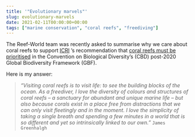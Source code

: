 ```yaml
---
title: '"Evolutionary marvels"'
slug: evolutionary-marvels
date: 2021-02-11T00:00:00+00:00
tags: ["marine conservation", "coral reefs", "freediving"]
---
```


The Reef-World team was recently asked to summarise why we care about coral reefs to support [ICRI](https://www.icriforum.org/) ’s recommendation that [coral reefs must be prioritised](https://greenfins.net/blog/coral-reef-importance/) in the Convention on Biological Diversity’s (CBD) post-2020 Global Biodiversity Framework (GBF).

Here is my answer:

> _“Visiting coral reefs is to visit life: to see the building blocks of the ocean. As a freediver, I love the diversity of colours and structures of coral reefs – a sanctuary for abundant and unique marine life – but also because corals exist in a place free from distractions that we can only visit fleetingly and in the moment. I love the simplicity of taking a single breath and spending a few minutes in a world that is so different and yet so intrinsically linked to our own.”_
> `James Greenhalgh`